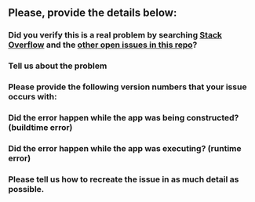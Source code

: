 <!-- Dear friend, we, the rest of the NativeScript community really appreciate your feedback! While we are doing all we can to take care of every issue, sometimes we get overwhelmed. Because of that, we will consider issues that are not constructive or problems that cannot be reproduced "dead". Additionally, we will treat feature requests or bug reports with unanswered questions regarding the behavior/reproduction for more than 20 days "dead". All "dead" issues will get closed. -->

## Please, provide the details below:

### Did you verify this is a real problem by searching [Stack Overflow](http://stackoverflow.com/questions/tagged/nativescript) and the [other open issues in this repo](https://github.com/NativeScript/nativescript/issues)?

### Tell us about the problem
<!--Please, ensure your title is less than 63 characters long and starts with a capital
letter. -->

### Please provide the following version numbers that your issue occurs with:
<!--
- CLI: (run `tns --version` to fetch it)
- Cross-platform modules: (check the 'version' attribute in the
`node_modules/tns-core-modules/package.json` file in your project)
- Runtime(s): (look for the `"tns-android"` property in the
`package.json` file of your project)
- Plugin(s): (look for the version number in the `package.json` file of your
project)
-->

### Did the error happen while the app was being constructed? (buildtime error)
<!--
Please provide us with the log by running the command:
```
tns <command> --log trace
```
Attach the content of the log to the Issue. You can use [pastebin](http://pastebin.com/).
-->

### Did the error happen while the app was executing? (runtime error)
<!--
Please provide us with the log by following these steps:
* Add `__enableVerboseLogging()` in the `app.js` file.
* Run command: `adb logcat`.
* Attach the content of the log to the Issue. You can use [pastebin](http://pastebin.com/).
-->

### Please tell us how to recreate the issue in as much detail as possible.
<!--
Please provide us with the necessary information to reproduce your problem. That includes but is not limited to presenting us with steps to reproduce the problem, or a small repo example.
-->

